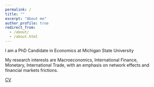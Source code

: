 ```yaml
---
permalink: /
title: ""
excerpt: "About me"
author_profile: true
redirect_from: 
  - /about/
  - /about.html
---
```



I am a PhD Candidate in Economics at Michigan State University  


My research interests are Macroeconomics, International Finance, Monetary, International Trade, with an emphasis on network effects and financial markets frictions. 



<a href="https://www.dropbox.com/s/ru3au84biy9ah6d/RomaniniCV.pdf?dl=0" target="blank">CV</a>

